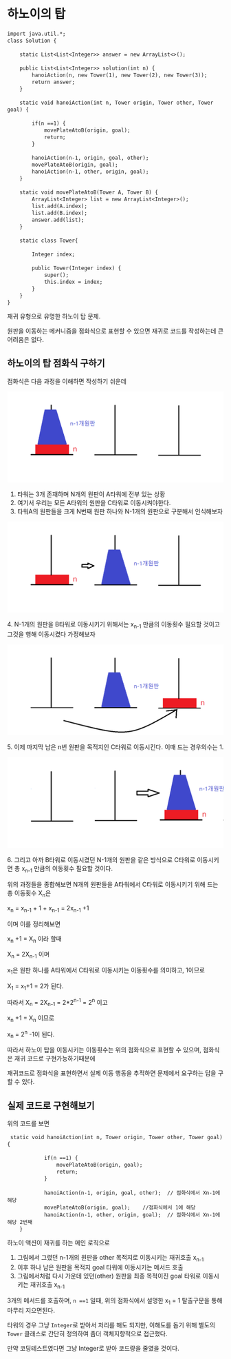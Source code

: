 # 하노이의 탑

    import java.util.*;
    class Solution {
        
        static List<List<Integer>> answer = new ArrayList<>();
    
        public List<List<Integer>> solution(int n) {
    		hanoiAction(n, new Tower(1), new Tower(2), new Tower(3));
            return answer;
        }
        
        static void hanoiAction(int n, Tower origin, Tower other, Tower goal) {
    		
    		if(n ==1) {
    			movePlateAtoB(origin, goal);
    			return;
    		}
    		
    		hanoiAction(n-1, origin, goal, other);	
    		movePlateAtoB(origin, goal);	
    		hanoiAction(n-1, other, origin, goal);				
    	}
    
    	static void movePlateAtoB(Tower A, Tower B) {
    		ArrayList<Integer> list = new ArrayList<Integer>();
    		list.add(A.index);
    		list.add(B.index);
    		answer.add(list);
    	}
    	
    	static class Tower{
    
            Integer index;
    
    		public Tower(Integer index) {
    			super();
    			this.index = index;
    		}	
    	}
    }
    

재귀 유형으로 유명한 하노이 탑 문제.

원판을 이동하는 메커니즘을 점화식으로 표현할 수 있으면 재귀로 코드를 작성하는데 큰 어려움은 없다.

## 하노이의 탑 점화식 구하기

점화식은 다음 과정을 이해하면 작성하기 쉬운데

![첨부 이미지](https://github.com/jinia91/blogBackUp/blob/main/img/3b00ea04-f7ce-45e2-ac4f-e5e91a578eda.png?raw=true)


1. 타워는 3개 존재하며 N개의 원판이 A타워에 전부 있는 상황
2. 여기서 우리는 모든 A타워의 원판을 C타워로 이동시켜야한다.
3. 타워A의 원판들을 크게 N번째 원판 하나와 N-1개의 원판으로 구분해서 인식해보자

![첨부 이미지](https://github.com/jinia91/blogBackUp/blob/main/img/b25eb041-f0f8-4364-9c68-6bc396926934.png?raw=true)

4\. N-1개의 원판을 B타워로 이동시키기 위해서는 x<sub>n-1</sub> 만큼의 이동횟수 필요할 것이고 그것을 행해 이동시켰다 가정해보자

![첨부 이미지](https://github.com/jinia91/blogBackUp/blob/main/img/0122c533-7884-448a-973b-103984c1bbe2.png?raw=true) 

5\. 이제 마지막 남은 n번 원판을 목적지인 C타워로 이동시킨다. 이때 드는 경우의수는 1.

![첨부 이미지](https://github.com/jinia91/blogBackUp/blob/main/img/d76889ed-f3c7-44a2-bc13-4ab85d1ee03a.png?raw=true)

6\. 그리고 아까 B타워로 이동시켰던 N-1개의 원판을 같은 방식으로 C타워로 이동시키면 총 x<sub>n-1</sub> 만큼의 이동횟수 필요할 것이다.


위의 과정들을 종합해보면 N개의 원판들을 A타워에서 C타워로 이동시키기 위해 드는 총 이동횟수 X<sub>n</sub>은

x<sub>n</sub> = x<sub>n-1</sub> + 1 + x<sub>n-1</sub>
= 2x<sub>n-1</sub> +1

이며 이를 정리해보면

x<sub>n</sub> +1 = X<sub>n</sub> 이라 할때

X<sub>n</sub> = 2X<sub>n-1</sub> 이며


x<sub>1</sub>은 원판 하나를 A타워에서 C타워로 이동시키는 이동횟수를 의미하고, 1이므로

X<sub>1</sub> = x<sub>1</sub>+1 = 2가 된다.

따라서 
X<sub>n</sub> = 2X<sub>n-1</sub> = 2*2<sup>n-1</sup> = 2<sup>n</sup> 이고

x<sub>n</sub> +1 = X<sub>n</sub> 이므로

x<sub>n</sub> = 2<sup>n</sup> -1이 된다.

따라서 하노이 탑을 이동시키는 이동횟수는 위의 점화식으로 표현할 수 있으며, 점화식은 재귀 코드로 구현가능하기때문에

재귀코드로 점화식을 표현하면서 실제 이동 행동을 추적하면 문제에서 요구하는 답을 구할 수 있다.




## 실제 코드로 구현해보기

위의 코드를 보면 

     static void hanoiAction(int n, Tower origin, Tower other, Tower goal) {
        		
        		if(n ==1) {
        			movePlateAtoB(origin, goal);
        			return;
        		}
        		
        		hanoiAction(n-1, origin, goal, other);	// 점화식에서 Xn-1에 해당
        		movePlateAtoB(origin, goal);	//점화식에서 1에 해당
        		hanoiAction(n-1, other, origin, goal);	// 점화식에서 Xn-1에 해당 2번째			
        }
        
하노이 액션이 재귀를 하는 메인 로직으로 

1. 그림에서 그렸던 n-1개의 원판을 other 목적지로 이동시키는 재귀호출 x<sub>n-1</sub>
2. 이후 하나 남은 원판을 목적지 goal 타워에 이동시키는 메서드 호출
3. 그림에서처럼 다시 가운데 있던(other) 원판을 최종 목적이진 goal 타워로 이동시키는 재귀호출 x<sub>n-1</sub>


3개의 메서드를 호출하며, `n ==1` 일때, 위의 점화식에서 설명한 x<sub>1</sub> = 1  탈출구문을 통해 마무리 지으면된다.

타워의 경우 그냥 `Integer`로 받아서 처리를 해도 되지만, 이해도를 돕기 위해 별도의 `Tower` 클래스로 간단히 정의하여 좀더 객체지향적으로 접근했다.
 
만약 코딩테스트였다면 그냥 Integer로 받아 코드량을 줄였을 것이다.